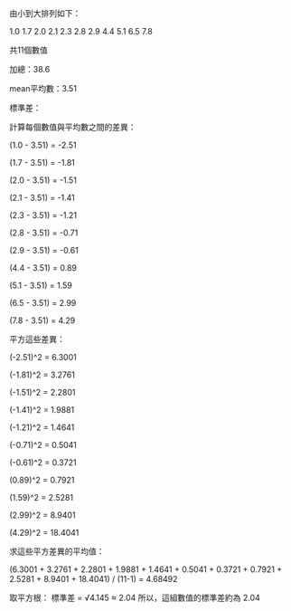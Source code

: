 由小到大排列如下：

1.0
1.7
2.0
2.1
2.3
2.8
2.9
4.4
5.1
6.5
7.8

共11個數值

加總：38.6

mean平均數：3.51

標準差：

計算每個數值與平均數之間的差異：

(1.0 - 3.51) = -2.51

(1.7 - 3.51) = -1.81

(2.0 - 3.51) = -1.51

(2.1 - 3.51) = -1.41

(2.3 - 3.51) = -1.21

(2.8 - 3.51) = -0.71

(2.9 - 3.51) = -0.61

(4.4 - 3.51) = 0.89

(5.1 - 3.51) = 1.59

(6.5 - 3.51) = 2.99

(7.8 - 3.51) = 4.29

平方這些差異：

(-2.51)^2 = 6.3001

(-1.81)^2 = 3.2761

(-1.51)^2 = 2.2801

(-1.41)^2 = 1.9881

(-1.21)^2 = 1.4641

(-0.71)^2 = 0.5041

(-0.61)^2 = 0.3721

(0.89)^2 = 0.7921

(1.59)^2 = 2.5281

(2.99)^2 = 8.9401

(4.29)^2 = 18.4041

求這些平方差異的平均值：

(6.3001 + 3.2761 + 2.2801 + 1.9881 + 1.4641 + 0.5041 + 0.3721 + 0.7921 + 2.5281 + 8.9401 + 18.4041) / (11-1) = 4.68492

取平方根：
標準差 = √4.145 ≈ 2.04
所以，這組數值的標準差約為 2.04


